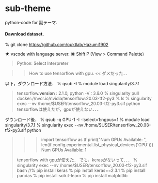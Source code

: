 # sub-theme
python-code for 副テーマ.

#### Dawnload dataset.
% git clone https://github.com/ouktlab/Hazumi1902





★ vscode with language server.
⌘ Shift P (View > Command Palette)
> Python: Select Interpreter





>> How to use tensorflow with gpu. <<
ダメだった．．

以下，ダウンロード方法．
% qsub -I
% module load singularity/3.7.1
> tensorflow.__version__ : 2.1.0, python -V : 3.6.0
% singularity pull docker://nvcr.io/nvidia/tensorflow:20.03-tf2-py3
% ls
% singularity exec --nv /home/$USER/tensorflow_20.03-tf2-py3.sif python
> tensorflowは使えたが，gpuが使えない．．．

ダウンロード後．
% qsub -q GPU-1 -I -lselect=1:ngpus=1
% module load singularity/3.7.1
% singularity exec --nv /home/$USER/tensorflow_20.03-tf2-py3.sif python
>>> import tensorflow as tf
>>> print("Num GPUs Available: ", len(tf.config.experimental.list_physical_devices('GPU')))
Num GPUs Available:  1
>>>
> tensorflow with gpuが使えた．
> でも，kerasがないって．．．
% singularity exec --nv /home/$USER/tensorflow_20.03-tf2-py3.sif bash
//% pip install keras
% pip install keras==2.3.1
% pip install pandas
% pip install scikit-learn
% pip install matplotlib